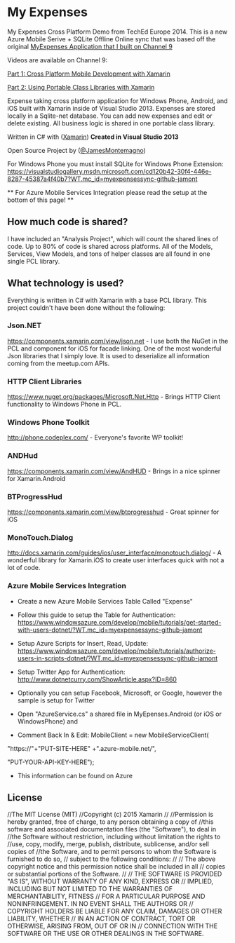My Expenses
==========

My Expenses Cross Platform Demo from TechEd Europe 2014. This is a new Azure Mobile Serive + SQLite Offline Online sync that was based off the original [MyExpenses Application that I built on Channel 9](http://www.github.com/jamesmontemagno/myexpenses)

Videos are available on Channel 9:

[Part 1: Cross Platform Mobile Development with Xamarin](https://channel9.msdn.com/Shows/Visual-Studio-Toolbox/Cross-Platform-Development-With-Xamarin?WT.mc_id=myexpensessync-github-jamont)

[Part 2: Using Portable Class Libraries with Xamarin](https://channel9.msdn.com/Shows/Visual-Studio-Toolbox/Using-Portable-Class-Libraries-with-Xamarin?WT.mc_id=myexpensessync-github-jamont)

Expense taking cross platform application for Windows Phone, Android, and iOS built with Xamarin inside of Visual Studio 2013. Expenses are stored locally in a Sqlite-net database. You can add new expenses and edit or delete existing. All business logic is shared in one portable class library.

Written in C# with ([Xamarin](http://www.xamarin.com))  **Created in Visual Studio 2013**

Open Source Project by ([@JamesMontemagno](http://www.twitter.com/jamesmontemagno)) 

For Windows Phone you must install SQLite for Windows Phone Extension: https://visualstudiogallery.msdn.microsoft.com/cd120b42-30f4-446e-8287-45387a4f40b7?WT.mc_id=myexpensessync-github-jamont

** For Azure Mobile Services Integration please read the setup at the bottom of this page! **

## How much code is shared?
I have included an "Analysis Project", which will count the shared lines of code. Up to 80% of code is shared across platforms. All of the Models, Services, View Models, and tons of helper classes are all found in one single PCL library. 

## What technology is used?
Everything is written in C# with Xamarin with a base PCL library. This project couldn't have been done without the following:

### Json.NET
https://components.xamarin.com/view/json.net - I use both the NuGet in the PCL and component for iOS for facade linking. One of the most wonderful Json libraries that I simply love. It is used to deserialize all information coming from the meetup.com APIs.

### HTTP Client Libraries
https://www.nuget.org/packages/Microsoft.Net.Http - Brings HTTP Client functionality to Windows Phone in PCL.

### Windows Phone Toolkit
http://phone.codeplex.com/ - Everyone's favorite WP toolkit!

### ANDHud
https://components.xamarin.com/view/AndHUD - Brings in a nice spinner for Xamarin.Android

### BTProgressHud
https://components.xamarin.com/view/btprogresshud - Great spinner for iOS

### MonoTouch.Dialog
http://docs.xamarin.com/guides/ios/user_interface/monotouch.dialog/ - A wonderful library for Xamarin.iOS to create user interfaces quick with not a lot of code.


### Azure Mobile Services Integration

* Create a new Azure Mobile Services Table Called "Expense"
* Follow this guide to setup the Table for Authentication: https://www.windowsazure.com/develop/mobile/tutorials/get-started-with-users-dotnet/?WT.mc_id=myexpensessync-github-jamont

* Setup Azure Scripts for Insert, Read, Update: https://www.windowsazure.com/develop/mobile/tutorials/authorize-users-in-scripts-dotnet/?WT.mc_id=myexpensessync-github-jamont

* Setup Twitter App for Authentication: http://www.dotnetcurry.com/ShowArticle.aspx?ID=860

* Optionally you can setup Facebook, Microsoft, or Google, however the sample is setup for Twitter

* Open "AzureService.cs" a shared file in MyEpenses.Android (or iOS or WindowsPhone) and 
* Comment Back In & Edit: MobileClient = new MobileServiceClient(
        
"https://"+"PUT-SITE-HERE" +".azure-mobile.net/",
        
"PUT-YOUR-API-KEY-HERE");

* This information can be found on Azure
        

## License

//The MIT License (MIT)
//Copyright (c) 2015 Xamarin
//
//Permission is hereby granted, free of charge, to any person obtaining a copy of
//this software and associated documentation files (the "Software"), to deal in
//the Software without restriction, including without limitation the rights to
//use, copy, modify, merge, publish, distribute, sublicense, and/or sell copies of
//the Software, and to permit persons to whom the Software is furnished to do so,
//    subject to the following conditions:
//
//    The above copyright notice and this permission notice shall be included in all
//    copies or substantial portions of the Software.
//
//    THE SOFTWARE IS PROVIDED "AS IS", WITHOUT WARRANTY OF ANY KIND, EXPRESS OR
//    IMPLIED, INCLUDING BUT NOT LIMITED TO THE WARRANTIES OF MERCHANTABILITY, FITNESS
//    FOR A PARTICULAR PURPOSE AND NONINFRINGEMENT. IN NO EVENT SHALL THE AUTHORS OR
//    COPYRIGHT HOLDERS BE LIABLE FOR ANY CLAIM, DAMAGES OR OTHER LIABILITY, WHETHER
//    IN AN ACTION OF CONTRACT, TORT OR OTHERWISE, ARISING FROM, OUT OF OR IN
//    CONNECTION WITH THE SOFTWARE OR THE USE OR OTHER DEALINGS IN THE SOFTWARE.

